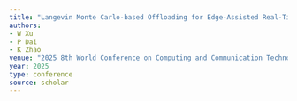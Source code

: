 ```yaml
---
title: "Langevin Monte Carlo-based Offloading for Edge-Assisted Real-Time Video Analytics"
authors:
- W Xu
- P Dai
- K Zhao
venue: "2025 8th World Conference on Computing and Communication Technologies (WCCCT …, 2025"
year: 2025
type: conference
source: scholar
---
```

